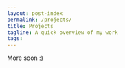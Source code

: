 ```yaml
---
layout: post-index
permalink: /projects/
title: Projects
tagline: A quick overview of my work
tags:
---
```


More soon :)
